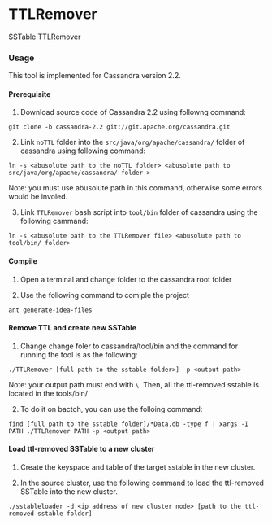 # TTLRemover
SSTable TTLRemover


### Usage

This tool is implemented for Cassandra version 2.2.

#### Prerequisite
1. Download source code of Cassandra 2.2 using followng command:

`git clone -b cassandra-2.2 git://git.apache.org/cassandra.git`

2. Link `noTTL` folder into the `src/java/org/apache/cassandra/` folder of cassandra using following command:

`ln -s <abusolute path to the noTTL folder> <abusolute path to src/java/org/apache/cassandra/ folder >`

Note: you must use abusolute path in this command, otherwise some errors would be involed. 

3. Link `TTLRemover` bash script into `tool/bin` folder of cassandra using the following cammand:

`ln -s <abusolute path to the TTLRemover file> <abusolute path to tool/bin/ folder>`

#### Compile

1. Open a terminal and change folder to the cassandra root folder

2. Use the following command to comiple the project

`ant generate-idea-files`


#### Remove TTL and create new SSTable

1. Change change foler to cassandra/tool/bin and the command for running the tool is as the following:

`./TTLRemover [full path to the sstable folder>] -p <output path>`

Note: your output path must end with `\`. Then, all the ttl-removed sstable is located in the tools/bin/<output path>


2. To do it on bactch, you can use the folloing command:

`find [full path to the sstable folder]/*Data.db -type f | xargs -I PATH ./TTLRemover PATH -p <output path>`

#### Load ttl-removed SSTable to a new cluster

1. Create the keyspace and table of the target sstable in the new cluster.


2. In the source cluster, use the following command to load the ttl-removed SSTable into the new cluster.

`./sstableloader -d <ip address of new cluster node> [path to the ttl-removed sstable folder]`







